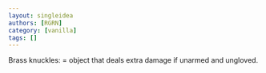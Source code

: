 ```yaml
---
layout: singleidea
authors: [RGRN]
category: [vanilla]
tags: []
---
```

Brass knuckles: <span class="nhsym clr-yellow">=</span> object that deals extra damage if unarmed and ungloved.
